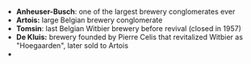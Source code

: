 * **Anheuser-Busch**: one of the largest brewery conglomerates ever
* **Artois:** large Belgian brewery conglomerate
* **Tomsin**: last Belgian Witbier brewery before revival (closed in 1957)
* **De Kluis:** brewery founded by Pierre Celis that revitalized Witbier as "Hoegaarden", later sold to Artois
* 